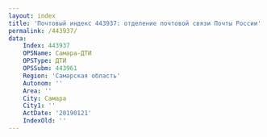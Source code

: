 ```yaml
---
layout: index
title: 'Почтовый индекс 443937: отделение почтовой связи Почты России'
permalink: /443937/
data:
    Index: 443937
    OPSName: Самара-ДТИ
    OPSType: ДТИ
    OPSSubm: 443961
    Region: 'Самарская область'
    Autonom: ''
    Area: ''
    City: Самара
    City1: ''
    ActDate: '20190121'
    IndexOld: ''
---
```


